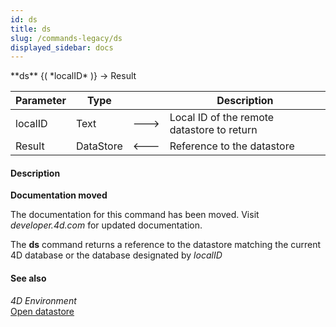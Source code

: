 ```yaml
---
id: ds
title: ds
slug: /commands-legacy/ds
displayed_sidebar: docs
---
```


<!--REF #_command_.ds.Syntax-->**ds** {( *localID* )} -> Result<!-- END REF-->
<!--REF #_command_.ds.Params-->
| Parameter | Type |  | Description |
| --- | --- | --- | --- |
| localID | Text | &#x1F852; | Local ID of the remote datastore to return |
| Result | DataStore | &#x1F850; | Reference to the datastore |

<!-- END REF-->

#### Description 



**Documentation moved**

The documentation for this command has been moved. Visit *developer.4d.com* for updated documentation.

The **ds** command returns a reference to the datastore matching the current 4D database or the database designated by *localID*

#### See also 

*4D Environment*  
[Open datastore](open-datastore.md)  